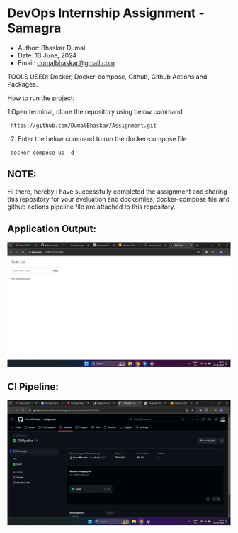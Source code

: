 # DevOps Internship Assignment - Samagra

* Author: Bhaskar Dumal
* Date: 13 June, 2024
* Email: dumalbhaskar@gmail.com
  

TOOLS USED: 
Docker, Docker-compose, Github, Github Actions and Packages.


How to run the project:

1.Open terminal, clone the repository using below command
```shell
 https://github.com/DumalBhaskar/Assignment.git
```  
2. Enter the below command to run the docker-compose file
```shell
 docker compose up -d
```  

## NOTE: 
Hi there, hereby i have successfully completed the assignment and sharing this repository for your eveluation
and dockerfiles, docker-compose file and github actions pipeline file are attached to this repository.

## Application Output:
![output](output.png)

## CI Pipeline:
![ci pipeline](ci.png)
